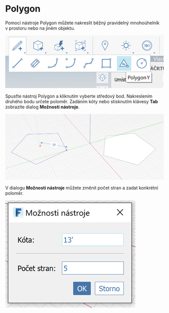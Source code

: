 # Polygon

Pomocí nástroje Polygon můžete nakreslit běžný pravidelný mnohoúhelník v prostoru nebo na jiném objektu.

![](../.gitbook/assets/image%20%289%29.png)

Spusťte nástroj Polygon a kliknutím vyberte středový bod. Nakreslením druhého bodu určete poloměr. Zadáním kóty nebo stisknutím klávesy **Tab** zobrazíte dialog **Možnosti nástroje**.

![](../.gitbook/assets/image%20%287%29.png)

V dialogu **Možnosti nástroje** můžete změnit počet stran a zadat konkrétní poloměr.

![](../.gitbook/assets/image.png)



